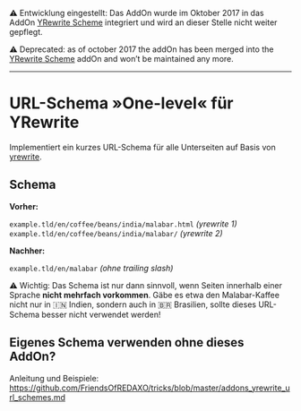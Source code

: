 ⚠️ Entwicklung eingestellt: Das AddOn wurde im Oktober 2017 in das AddOn [YRewrite Scheme](https://github.com/FriendsOfREDAXO/yrewrite_scheme) integriert und wird an dieser Stelle nicht weiter gepflegt.

⚠️ Deprecated: as of october 2017 the addOn has been merged into the [YRewrite Scheme](https://github.com/FriendsOfREDAXO/yrewrite_scheme) addOn and won’t be maintained any more.

---

# URL-Schema »One-level« für YRewrite

Implementiert ein kurzes URL-Schema für alle Unterseiten auf Basis von [yrewrite](https://github.com/yakamara/redaxo_yrewrite).

## Schema

__Vorher:__

`example.tld/en/coffee/beans/india/malabar.html`  _(yrewrite 1)_  
`example.tld/en/coffee/beans/india/malabar/`  _(yrewrite 2)_  

__Nachher:__

`example.tld/en/malabar`  _(ohne trailing slash)_  

⚠️ Wichtig: Das Schema ist nur dann sinnvoll, wenn Seiten innerhalb einer Sprache __nicht mehrfach vorkommen__. Gäbe es etwa den Malabar-Kaffee nicht nur in 🇮🇳 Indien, sondern auch in 🇧🇷 Brasilien, sollte dieses URL-Schema besser nicht verwendet werden!

## Eigenes Schema verwenden ohne dieses AddOn?

Anleitung und Beispiele: https://github.com/FriendsOfREDAXO/tricks/blob/master/addons_yrewrite_url_schemes.md
